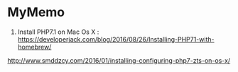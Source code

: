 # MyMemo

1. Install PHP7.1 on Mac Os X : 
https://developerjack.com/blog/2016/08/26/Installing-PHP71-with-homebrew/

http://www.smddzcy.com/2016/01/installing-configuring-php7-zts-on-os-x/

